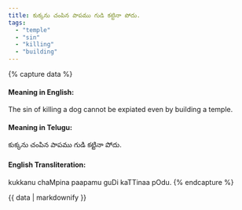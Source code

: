 ```yaml
---
title: కుక్కను చంపిన పాపము గుడి కట్టినా పోదు.
tags:
  - "temple"
  - "sin"
  - "killing"
  - "building"
---
```


{% capture data %}
#### Meaning in English:
The sin of killing a dog cannot be expiated even by building a temple.

#### Meaning in Telugu:
కుక్కను చంపిన పాపము గుడి కట్టినా పోదు.

#### English Transliteration:
kukkanu chaMpina paapamu guDi kaTTinaa pOdu.
{% endcapture %}

<div class="notice">{{ data | markdownify }}</div>

